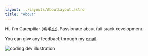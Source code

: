 ```yaml
---
layout: ../layouts/AboutLayout.astro
title: "About"
---
```


Hi, I'm Caterpillar (毛毛虫).
Passionate about full stack development.

You can give any feedback through my [email](mailto:daiqin1046@gmail.com).

<div>
  <img src="/assets/dev.svg" class="sm:w-1/2 mx-auto" alt="coding dev illustration">
</div>
